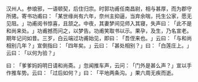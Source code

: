 汉州人。参琅邪，一语顿契，后住归宗。时郭功甫任南昌尉，相与甚厚，而为郡守所捃。寄书功甫曰：​「某世缘尚有六年，奈州主抑逼，当弃余喘，托生公家，愿无见阻。​」功甫阅书惊喜，且颔之。中夜，其妻梦间见师入其寝，失声曰：​「此不是和尚来处。​」功甫撼而问之，以梦告。功甫笑取书以示。果孕，及生，乃名宣老。期年记问如昔。三岁，白云端过功甫始见，即曰：​「吾侄来也。​」云曰：​「与和尚相别几年？​」宣倒指曰：​「四年矣。​」云曰：​「甚处相别？​」曰：​「白莲庄上。​」云曰：​「以何为验？​」

曰：​「爹爹妈妈明日请和尚斋。​」忽闻推车声，云问：​「门外是甚么声？​」宣以手作推车势。云曰：​「过后如何？​」曰：​「平地两条沟。​」果六周无疾而逝。